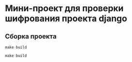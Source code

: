 # Мини-проект для проверки шифрования проекта django

## Сборка проекта
```commandline
make build
```

```commandline
make build
```
